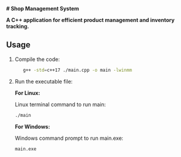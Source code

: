  **# Shop Management System**

**A C++ application for efficient product management and inventory tracking.**

## Usage

1. Compile the code:
   ```bash
      g++ -std=c++17 ./main.cpp -o main -lwinmm
   ```

2. Run the executable file:

   **For Linux:**

   Linux terminal command to run main:

   ```bash
   ./main
   ```

   **For Windows:**

   Windows command prompt to run main.exe:
   ```bash
   main.exe
   ```
